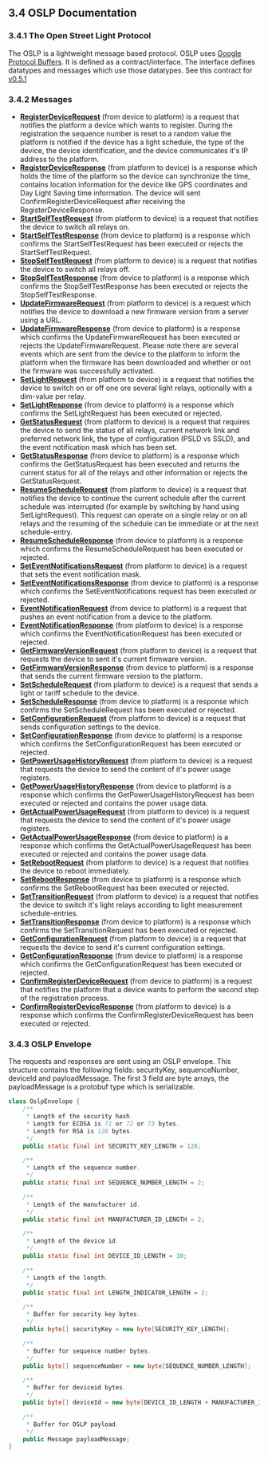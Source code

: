 ## 3.4 OSLP Documentation


### 3.4.1 The Open Street Light Protocol

The OSLP is a lightweight message based protocol. OSLP uses [Google Protocol Buffers](https://developers.google.com/protocol-buffers/?hl=en). It is defined as a contract/interface. The interface defines datatypes and messages which use those datatypes.
See this contract for [v0.5.1](https://github.com/OSGP/Protocol-Adapter-OSLP/blob/master/oslp/src/main/protobuf/oslp.proto)

### 3.4.2 Messages

- **[RegisterDeviceRequest](./oslp/v0.5.1/RegisterDevice.md)** (from device to platform) is a request that notifies the platform a device which wants to register. During the registration the sequence number is reset to a random value the platform is notified if the device has a light schedule, the type of the device, the device identification, and the device communicates it's IP address to the platform.
- **[RegisterDeviceResponse](./oslp/v0.5.1/RegisterDevice.md)** (from platform to device) is a response which holds the time of the platform so the device can synchronize the time, contains location information for the device like GPS coordinates and Day Light Saving time information. The device will sent ConfirmRegisterDeviceRequest after receiving the RegisterDeviceResponse.
- **[StartSelfTestRequest](./oslp/v0.5.1/StartSelfTest.md)** (from platform to device) is a request that notifies the device to switch all relays on.
- **[StartSelfTestResponse](./oslp/v0.5.1/StartSelfTest.md)** (from device to platform) is a response which confirms the StartSelfTestRequest has been executed or rejects the StartSelfTestRequest.
- **[StopSelfTestRequest](./oslp/v0.5.1/StopSelfTest.md)** (from platform to device) is a request that notifies the device to switch all relays off.
- **[StopSelfTestResponse](./oslp/v0.5.1/StopSelfTest.md)** (from device to platform) is a response which confirms the StopSelfTestResponse has been executed or rejects the StopSelfTestResponse.
- **[UpdateFirmwareRequest](./oslp/v0.5.1/UpdateFirmware.md)** (from platform to device) is a request which notifies the device to download a new firmware version from a server using a URL.
- **[UpdateFirmwareResponse](./oslp/v0.5.1/UpdateFirmware.md)** (from device to platform) is a response which confirms the UpdateFirmwareRequest has been executed or rejects the UpdateFirmwareRequest. Please note there are several events which are sent from the device to the platform to inform the platform when the firmware has been downloaded and whether or not the firmware was successfully activated.
- **[SetLightRequest](./oslp/v0.5.1/SetLight.md)** (from platform to device) is a request that notifies the device to switch on or off one ore several light relays, optionally with a dim-value per relay.
- **[SetLightResponse](./oslp/v0.5.1/SetLight.md)** (from device to platform) is a response which confirms the SetLightRequest has been executed or rejected.
- **[GetStatusRequest](./oslp/v0.5.1/GetStatus.md)** (from platform to device) is a request that requires the device to send the status of all relays, current network link and preferred network link, the type of configuration (PSLD vs SSLD), and the event notification mask which has been set.
- **[GetStatusResponse](./oslp/v0.5.1/GetStatus.md)** (from device to platform) is a response which confirms the GetStatusRequest has been executed and returns the current status for all of the relays and other information or rejects the GetStatusRequest.
- **[ResumeScheduleRequest](./oslp/v0.5.1/ResumeSchedule.md)** (from platform to device) is a request that notifies the device to continue the current schedule after the current schedule was interrupted (for example by switching by hand using SetLightRequest). This request can operate on a single relay or on all relays and the resuming of the schedule can be immediate or at the next schedule-entry.
- **[ResumeScheduleResponse](./oslp/v0.5.1/ResumeSchedule.md)** (from device to platform) is a response which confirms the ResumeScheduleRequest has been executed or rejected.
- **[SetEventNotificationsRequest](./oslp/v0.5.1/SetEventNotifications.md)** (from platform to device) is a request that sets the event notification mask.
- **[SetEventNotificationsResponse](./oslp/v0.5.1/SetEventNotifications.md)** (from device to platform) is a response which confirms the SetEventNotifications request has been executed or rejected.
- **[EventNotificationRequest](./oslp/v0.5.1/EventNotification.md)** (from device to platform) is a request that pushes an event notification from a device to the platform.
- **[EventNotificationResponse](./oslp/v0.5.1/EventNotification.md)** (from platform to device) is a response which confirms the EventNotificationRequest has been executed or rejected.
- **[GetFirmwareVersionRequest](./oslp/v0.5.1/GetFirmwareVersion.md)** (from platform to device) is a request that requests the device to sent it's current firmware version.
- **[GetFirmwareVersionResponse](./oslp/v0.5.1/GetFirmwareVersion.md)** (from device to platform) is a response that sends the current firmware version to the platform.
- **[SetScheduleRequest](./oslp/v0.5.1/SetSchedule.md)** (from platform to device) is a request that sends a light or tariff schedule to the device.
- **[SetScheduleResponse](./oslp/v0.5.1/SetSchedule.md)** (from device to platform) is a response which confirms the SetScheduleRequest has been executed or rejected.
- **[SetConfigurationRequest](./oslp/v0.5.1/SetConfiguration.md)** (from platform to device) is a request that sends configuration settings to the device.
- **[SetConfigurationResponse](./oslp/v0.5.1/SetConfiguration.md)** (from device to platform) is a response which confirms the SetConfigurationRequest has been executed or rejected.
- **[GetPowerUsageHistoryRequest](./oslp/v0.5.1/GetPowerUsageHistory.md)** (from platform to device) is a request that requests the device to send the content of it's power usage registers.
- **[GetPowerUsageHistoryResponse](./oslp/v0.5.1/GetPowerUsageHistory.md)** (from device to platform) is a response which confirms the GetPowerUsageHistoryRequest has been executed or rejected and contains the power usage data.
- **[GetActualPowerUsageRequest](./oslp/v0.5.1/GetActualPowerUsage.md)** (from platform to device) is a request that requests the device to send the content of it's power usage registers.
- **[GetActualPowerUsageResponse](./oslp/v0.5.1/GetActualPowerUsage.md)** (from device to platform) is a response which confirms the GetActualPowerUsageRequest has been executed or rejected and contains the power usage data.
- **[SetRebootRequest](./oslp/v0.5.1/SetReboot.md)** (from platform to device) is a request that notifies the device to reboot immediately.
- **[SetRebootResponse](./oslp/v0.5.1/SetReboot.md)** (from device to platform) is a response which confirms the SetRebootRequest has been executed or rejected.
- **[SetTransitionRequest](./oslp/v0.5.1/SetTransition.md)** (from platform to device) is a request that notifies the device to switch it's light relays according to light measurement schedule-entries.
- **[SetTransitionResponse](./oslp/v0.5.1/SetTransition.md)** (from device to platform) is a response which confirms the SetTransitionRequest has been executed or rejected.
- **[GetConfigurationRequest](./oslp/v0.5.1/GetConfiguration.md)** (from platform to device) is a request that requests the device to send it's current configuration settings.
- **[GetConfigurationResponse](./oslp/v0.5.1/GetConfiguration.md)** (from device to platform) is a response which confirms the GetConfigurationRequest has been executed or rejected.
- **[ConfirmRegisterDeviceRequest](./oslp/v0.5.1/ConfirmRegisterDevice.md)** (from device to platform) is a request that notifies the platform that a device wants to perform the second step of the registration process.
- **[ConfirmRegisterDeviceResponse](./oslp/v0.5.1/ConfirmRegisterDevice.md)** (from platform to device) is a response which confirms the ConfirmRegisterDeviceRequest has been executed or rejected.

### 3.4.3 OSLP Envelope

The requests and responses are sent using an OSLP envelope. This structure contains the following fields: securityKey, sequenceNumber, deviceId and payloadMessage. The first 3 field are byte arrays, the payloadMessage is a protobuf type which is serializable.

``` java
class OslpEnvelope {
    /**
     * Length of the security hash.
	 * Length for ECDSA is 71 or 72 or 73 bytes.
     * Length for RSA is 128 bytes.
     */
    public static final int SECURITY_KEY_LENGTH = 128;

    /**
     * Length of the sequence number.
     */
    public static final int SEQUENCE_NUMBER_LENGTH = 2;

    /**
     * Length of the manufacturer id.
     */
    public static final int MANUFACTURER_ID_LENGTH = 2;

    /**
     * Length of the device id.
     */
    public static final int DEVICE_ID_LENGTH = 10;

    /**
     * Length of the length.
     */
    public static final int LENGTH_INDICATOR_LENGTH = 2;

    /**
     * Buffer for security key bytes.
     */
    public byte[] securityKey = new byte[SECURITY_KEY_LENGTH];

    /**
     * Buffer for sequence number bytes.
     */
    public byte[] sequenceNumber = new byte[SEQUENCE_NUMBER_LENGTH];

    /**
     * Buffer for deviceid bytes.
     */
    public byte[] deviceId = new byte[DEVICE_ID_LENGTH + MANUFACTURER_ID_LENGTH];

    /**
     * Buffer for OSLP payload.
     */
    public Message payloadMessage;
}
```
